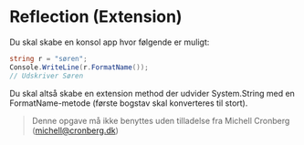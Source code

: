 ﻿# Reflection (Extension)

Du skal skabe en konsol app hvor følgende er muligt:

```csharp
string r = "søren";
Console.WriteLine(r.FormatName());
// Udskriver Søren
```

Du skal altså skabe en extension method der udvider System.String med en FormatName-metode (første bogstav skal konverteres til stort).

<!-- footerstart -->
> Denne opgave må ikke benyttes uden tilladelse fra Michell Cronberg (michell@cronberg.dk)
<!-- footerslut -->
